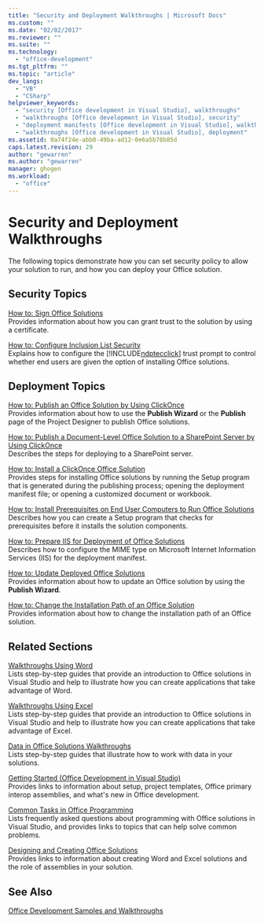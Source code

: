 ```yaml
---
title: "Security and Deployment Walkthroughs | Microsoft Docs"
ms.custom: ""
ms.date: "02/02/2017"
ms.reviewer: ""
ms.suite: ""
ms.technology: 
  - "office-development"
ms.tgt_pltfrm: ""
ms.topic: "article"
dev_langs: 
  - "VB"
  - "CSharp"
helpviewer_keywords: 
  - "security [Office development in Visual Studio], walkthroughs"
  - "walkthroughs [Office development in Visual Studio], security"
  - "deployment manifests [Office development in Visual Studio], walkthroughs"
  - "walkthroughs [Office development in Visual Studio], deployment"
ms.assetid: 0a74f24e-abb0-49ba-ad12-0e6a5b78b85d
caps.latest.revision: 29
author: "gewarren"
ms.author: "gewarren"
manager: ghogen
ms.workload: 
  - "office"
---
```

# Security and Deployment Walkthroughs
  The following topics demonstrate how you can set security policy to allow your solution to run, and how you can deploy your Office solution.  
  
## Security Topics  
 [How to: Sign Office Solutions](../vsto/how-to-sign-office-solutions.md)  
 Provides information about how you can grant trust to the solution by using a certificate.  
  
 [How to: Configure Inclusion List Security](../vsto/how-to-configure-inclusion-list-security.md)  
 Explains how to configure the [!INCLUDE[ndptecclick](../vsto/includes/ndptecclick-md.md)] trust prompt to control whether end users are given the option of installing Office solutions.  
  
## Deployment Topics  
 [How to: Publish an Office Solution by Using ClickOnce](http://msdn.microsoft.com/en-us/2b6c247e-bc04-4ce4-bb64-c4e79bb3d5b8)  
 Provides information about how to use the **Publish Wizard** or the **Publish** page of the Project Designer to publish Office solutions.  
  
 [How to: Publish a Document-Level Office Solution to a SharePoint Server by Using ClickOnce](http://msdn.microsoft.com/en-us/2408e809-fb78-42a1-9152-00afa1522e58)  
 Describes the steps for deploying to a SharePoint server.  
  
 [How to: Install a ClickOnce Office Solution](http://msdn.microsoft.com/en-us/14702f48-9161-4190-994c-78211fe18065)  
 Provides steps for installing Office solutions by running the Setup program that is generated during the publishing process; opening the deployment manifest file; or opening a customized document or workbook.  
  
 [How to: Install Prerequisites on End User Computers to Run Office Solutions](http://msdn.microsoft.com/en-us/74dd2c52-838f-4abf-b2b4-4d7b0c2a0a98)  
 Describes how you can create a Setup program that checks for prerequisites before it installs the solution components.  
  
 [How to: Prepare IIS for Deployment of Office Solutions](http://msdn.microsoft.com/en-us/f62bce70-81d4-4f8b-86e6-2f2afec5d9b4)  
 Describes how to configure the MIME type on Microsoft Internet Information Services (IIS) for the deployment manifest.  
  
 [How to: Update Deployed Office Solutions](http://msdn.microsoft.com/en-us/be96db53-b6ea-46ab-b8d9-b76b098b3b13)  
 Provides information about how to update an Office  solution by using the **Publish Wizard**.  
  
 [How to: Change the Installation Path of an Office Solution](http://msdn.microsoft.com/en-us/d0eaa07b-2d72-4902-899f-2f9fb165b8fd)  
 Provides information about how to change the installation path of an Office  solution.  
  
## Related Sections  
 [Walkthroughs Using Word](../vsto/walkthroughs-using-word.md)  
 Lists step-by-step guides that provide an introduction to Office solutions in Visual Studio and help to illustrate how you can create applications that take advantage of Word.  
  
 [Walkthroughs Using Excel](../vsto/walkthroughs-using-excel.md)  
 Lists step-by-step guides that provide an introduction to Office solutions in Visual Studio and help to illustrate how you can create applications that take advantage of Excel.  
  
 [Data in Office Solutions Walkthroughs](../vsto/data-in-office-solutions-walkthroughs.md)  
 Lists step-by-step guides that illustrate how to work with data in your solutions.  
  
 [Getting Started &#40;Office Development in Visual Studio&#41;](../vsto/getting-started-office-development-in-visual-studio.md)  
 Provides links to information about setup, project templates, Office primary interop assemblies, and what's new in Office development.  
  
 [Common Tasks in Office Programming](../vsto/common-tasks-in-office-programming.md)  
 Lists frequently asked questions about programming with Office solutions in Visual Studio, and provides links to topics that can help solve common problems.  
  
 [Designing and Creating Office Solutions](../vsto/designing-and-creating-office-solutions.md)  
 Provides links to information about creating Word and Excel solutions and the role of assemblies in your solution.  
  
## See Also  
 [Office Development Samples and Walkthroughs](../vsto/office-development-samples-and-walkthroughs.md)  
  
  